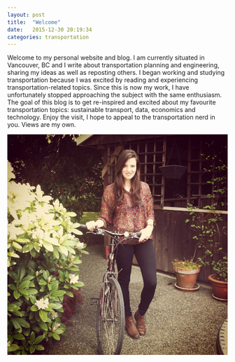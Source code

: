 ```yaml
---
layout: post
title:  "Welcome"
date:   2015-12-30 20:19:34
categories: transportation
---
```

Welcome to my personal website and blog. I am currently situated in Vancouver, BC and I write about transportation planning and engineering, sharing my ideas as well as reposting others. I began working and studying transportation because I was excited by reading and experiencing transportation-related topics. Since this is now my work, I have unfortunately stopped approaching the subject with the same enthusiasm. The goal of this blog is to get re-inspired and excited about my favourite transportation topics: sustainable transport, data, economics and technology. Enjoy the visit, I hope to appeal to the transportation nerd in you. Views are my own.

![I'm on a bike!](\images\Intro_Bianca.jpg)
